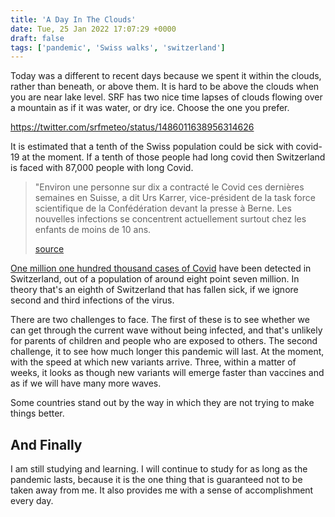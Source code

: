 ```yaml
---
title: 'A Day In The Clouds'
date: Tue, 25 Jan 2022 17:07:29 +0000
draft: false
tags: ['pandemic', 'Swiss walks', 'switzerland']
---
```


Today was a different to recent days because we spent it within the clouds, rather than beneath, or above them. It is hard to be above the clouds when you are near lake level. SRF has two nice time lapses of clouds flowing over a mountain as if it was water, or dry ice. Choose the one you prefer.

https://twitter.com/srfmeteo/status/1486011638956314626

It is estimated that a tenth of the Swiss population could be sick with covid-19 at the moment. If a tenth of those people had long covid then Switzerland is faced with 87,000 people with long Covid.

> "Environ une personne sur dix a contracté le Covid ces dernières semaines en Suisse, a dit Urs Karrer, vice-président de la task force scientifique de la Confédération devant la presse à Berne. Les nouvelles infections se concentrent actuellement surtout chez les enfants de moins de 10 ans.
> 
> [source](https://www.rts.ch/info/suisse/12813097-le-sommet-de-la-vague-omicron-nest-pas-atteint-en-suisse-selon-lofsp.html)

[One million one hundred thousand cases of Covid](https://www.covid19.admin.ch/fr/epidemiologic/case?rel=abs&sum=cumulative) have been detected in Switzerland, out of a population of around eight point seven million. In theory that's an eighth of Switzerland that has fallen sick, if we ignore second and third infections of the virus.

There are two challenges to face. The first of these is to see whether we can get through the current wave without being infected, and that's unlikely for parents of children and people who are exposed to others. The second challenge, it to see how much longer this pandemic will last. At the moment, with the speed at which new variants arrive. Three, within a matter of weeks, it looks as though new variants will emerge faster than vaccines and as if we will have many more waves.

Some countries stand out by the way in which they are not trying to make things better.

And Finally
-----------

I am still studying and learning. I will continue to study for as long as the pandemic lasts, because it is the one thing that is guaranteed not to be taken away from me. It also provides me with a sense of accomplishment every day.
